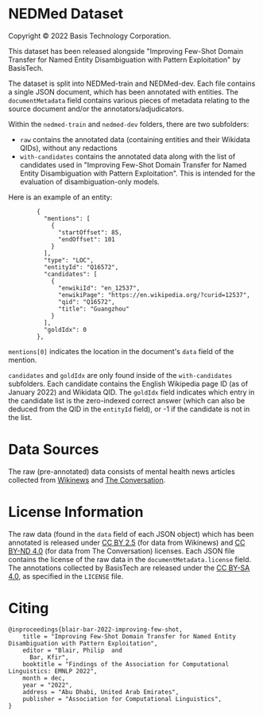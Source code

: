 # NEDMed Dataset

Copyright &copy; 2022 Basis Technology Corporation.

This dataset has been released alongside "Improving Few-Shot Domain Transfer for 
Named Entity Disambiguation with Pattern Exploitation" by BasisTech.

The dataset is split into NEDMed-train and NEDMed-dev. Each file contains a single JSON document,
which has been annotated with entities. The `documentMetadata` field contains
various pieces of metadata relating to the source document and/or the annotators/adjudicators.

Within the `nedmed-train` and `nedmed-dev` folders, there are two subfolders:
- `raw` contains the annotated data (containing entities and their Wikidata QIDs), without any redactions
- `with-candidates` contains the annotated data along with the list of candidates used in "Improving Few-Shot Domain Transfer for Named Entity Disambiguation with Pattern Exploitation". This is intended for the evaluation of disambiguation-only models.

Here is an example of an entity:
```
        {
          "mentions": [
            {
              "startOffset": 85,
              "endOffset": 101
            }
          ],
          "type": "LOC",
          "entityId": "Q16572",
          "candidates": [
            {
              "enwikiId": "en_12537",
              "enwikiPage": "https://en.wikipedia.org/?curid=12537",
              "qid": "Q16572",
              "title": "Guangzhou"
            }
          ],
          "goldIdx": 0
        },
```
`mentions[0]` indicates the location in the document's `data` field of the mention.

`candidates` and `goldIdx` are only found inside of the `with-candidates` subfolders. Each candidate
contains the English Wikipedia page ID (as of January 2022) and Wikidata QID. The `goldIdx` field indicates
which entry in the candidate list is the zero-indexed correct answer (which can also be deduced from the 
QID in the `entityId` field), or -1 if the candidate is not in the list.

# Data Sources

The raw (pre-annotated) data consists of mental health news articles collected from [Wikinews](https://en.wikinews.org) and [The Conversation](https://theconversation.com/us).

# License Information

The raw data (found in the `data` field of each JSON object) which has been annotated is released under [CC BY 2.5](https://creativecommons.org/licenses/by/2.5/) 
(for data from Wikinews) and [CC BY-ND 4.0](https://creativecommons.org/licenses/by-nd/4.0/) (for data from The Conversation) licenses.
Each JSON file contains the license of the raw data in the `documentMetadata.license` field. The annotations collected by BasisTech
are released under the [CC BY-SA 4.0](https://creativecommons.org/licenses/by-sa/4.0/), as specified in the `LICENSE` file.

# Citing
```
@inproceedings{blair-bar-2022-improving-few-shot,
    title = "Improving Few-Shot Domain Transfer for Named Entity Disambiguation with Pattern Exploitation",
    editor = "Blair, Philip  and
      Bar, Kfir",
    booktitle = "Findings of the Association for Computational Linguistics: EMNLP 2022",
    month = dec,
    year = "2022",
    address = "Abu Dhabi, United Arab Emirates",
    publisher = "Association for Computational Linguistics",
}
```

